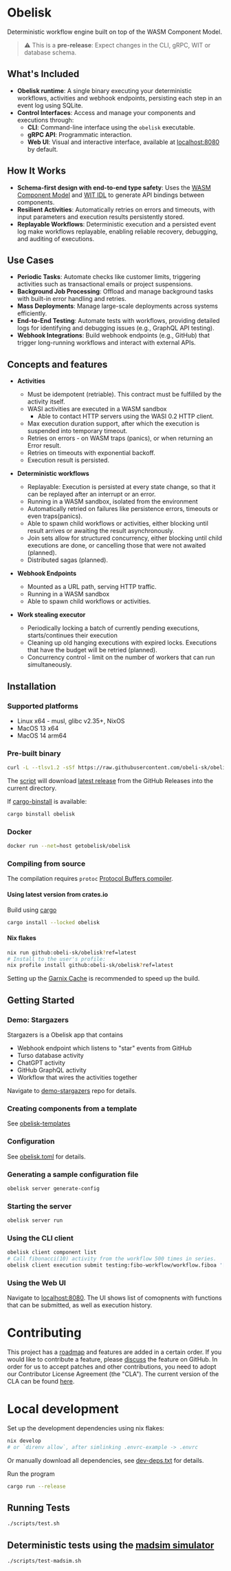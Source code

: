 # Obelisk
Deterministic workflow engine built on top of the WASM Component Model.

> ⚠️ This is a **pre-release**: Expect changes in the CLI, gRPC, WIT or database schema.

## What's Included
* **Obelisk runtime**: A single binary executing your deterministic workflows, activities and webhook endpoints, persisting each step in an event log using SQLite.
* **Control Interfaces**: Access and manage your components and executions through:
  - **CLI**: Command-line interface using the `obelisk` executable.
  - **gRPC API**: Programmatic interaction.
  - **Web UI**: Visual and interactive interface, available at [localhost:8080](http://127.0.0.1:8080) by default.

## How It Works
* **Schema-first design with end-to-end type safety**: Uses the [WASM Component Model](https://component-model.bytecodealliance.org/) and [WIT IDL](https://component-model.bytecodealliance.org/design/wit.html) to generate API bindings between components.
* **Resilient Activities**: Automatically retries on errors and timeouts, with input parameters and execution results persistently stored.
* **Replayable Workflows**: Deterministic execution and a persisted event log make workflows replayable, enabling reliable recovery, debugging, and auditing of executions.

## Use Cases
* **Periodic Tasks**: Automate checks like customer limits, triggering activities such as transactional emails or project suspensions.
* **Background Job Processing**: Offload and manage background tasks with built-in error handling and retries.
* **Mass Deployments**: Manage large-scale deployments across systems efficiently.
* **End-to-End Testing**: Automate tests with workflows, providing detailed logs for identifying and debugging issues (e.g., GraphQL API testing).
* **Webhook Integrations**: Build webhook endpoints (e.g., GitHub) that trigger long-running workflows and interact with external APIs.

## Concepts and features
* **Activities**
    * Must be idempotent (retriable). This contract must be fulfilled by the activity itself.
    * WASI activities are executed in a WASM sandbox
        * Able to contact HTTP servers using the WASI 0.2 HTTP client.
    * Max execution duration support, after which the execution is suspended into temporary timeout.
    * Retries on errors - on WASM traps (panics), or when returning an Error result.
    * Retries on timeouts with exponential backoff.
    * Execution result is persisted.

* **Deterministic workflows**
    * Replayable: Execution is persisted at every state change, so that it can be replayed after an interrupt or an error.
    * Running in a WASM sandbox, isolated from the environment
    * Automatically retried on failures like persistence errors, timeouts or even traps(panics).
    * Able to spawn child workflows or activities, either blocking until result arrives or awaiting the result asynchronously.
    * Join sets allow for structured concurrency, either blocking until child executions are done, or cancelling those that were not awaited (planned).
    * Distributed sagas (planned).

* **Webhook Endpoints**
    * Mounted as a URL path, serving HTTP traffic.
    * Running in a WASM sandbox
    * Able to spawn child workflows or activities.

* **Work stealing executor**
    * Periodically locking a batch of currently pending executions, starts/continues their execution
    * Cleaning up old hanging executions with expired locks. Executions that have the budget will be retried (planned).
    * Concurrency control - limit on the number of workers that can run simultaneously.

## Installation
### Supported platforms
* Linux x64 - musl, glibc v2.35+, NixOS
* MacOS 13 x64
* MacOS 14 arm64

### Pre-built binary

```sh
curl -L --tlsv1.2 -sSf https://raw.githubusercontent.com/obeli-sk/obelisk/main/install.sh | bash
```

The [script](https://raw.githubusercontent.com/obeli-sk/obelisk/main/install.sh) will download
[latest release](https://github.com/obeli-sk/obelisk/releases/latest) from the GitHub Releases
into the current directory.


If [cargo-binstall](https://crates.io/crates/cargo-binstall) is available:
```sh
cargo binstall obelisk
```

### Docker
```sh
docker run --net=host getobelisk/obelisk
```

### Compiling from source
The compilation requires `protoc` [Protocol Buffers compiler](https://protobuf.dev/downloads/).

#### Using latest version from crates.io
Build using [cargo](https://rustup.rs/)
```sh
cargo install --locked obelisk
```

#### Nix flakes
```sh
nix run github:obeli-sk/obelisk?ref=latest
# Install to the user's profile:
nix profile install github:obeli-sk/obelisk?ref=latest
```
Setting up the [Garnix Cache](https://garnix.io/docs/caching) is recommended to speed up the build.

## Getting Started

### Demo: Stargazers
Stargazers is a Obelisk app that contains
* Webhook endpoint which listens to "star" events from GitHub
* Turso database activity
* ChatGPT activity
* GitHub GraphQL activity
* Workflow that wires the activities together

Navigate to [demo-stargazers](https://github.com/obeli-sk/demo-stargazers) repo for details.

### Creating components from a template
See [obelisk-templates](https://github.com/obeli-sk/obelisk-templates/)

### Configuration
See [obelisk.toml](obelisk.toml) for details.

### Generating a sample configuration file
```sh
obelisk server generate-config
```

### Starting the server
```sh
obelisk server run
```

### Using the CLI client
```sh
obelisk client component list
# Call fibonacci(10) activity from the workflow 500 times in series.
obelisk client execution submit testing:fibo-workflow/workflow.fiboa '[10, 500]' --follow
```

### Using the Web UI
Navigate to [localhost:8080](http://127.0.0.1:8080). The UI shows list of comopnents with functions that
can be submitted, as well as execution history.

# Contributing
This project has a [roadmap](ROADMAP.md) and features are added in a certain order.
If you would like to contribute a feature, please [discuss](https://github.com/obeli-sk/obelisk/discussions) the feature on GitHub.
In order for us to accept patches and other contributions, you need to adopt our Contributor License Agreement (the "CLA").
The current version of the CLA can be found [here](https://cla-assistant.io/obeli-sk/obelisk).

# Local development
Set up the development dependencies using nix flakes:
```sh
nix develop
# or `direnv allow`, after simlinking .envrc-example -> .envrc
```
Or manually download all dependencies, see [dev-deps.txt](dev-deps.txt) for details.

Run the program
```sh
cargo run --release
```

## Running Tests
```sh
./scripts/test.sh
```

## Deterministic tests using the [madsim simulator](https://github.com/madsim-rs/madsim)
```sh
./scripts/test-madsim.sh
```
